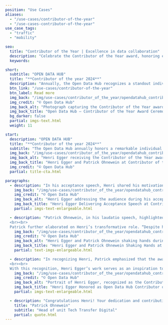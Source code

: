 ```yaml
---
position: "Use Cases"
aliases:
  - "/use-cases/contributor-of-the-year"
  - "/use-cases-contributor-of-the-year"
use_case_tags:
  - "traffic"
  - "mobility"

seo:
  title: "Contributor of the Year | Excellence in data collaboration"
  description: "Celebrate the Contributor of the Year award, honoring exceptional efforts that drive collaboration, innovation, and progress within the data community."
  keywords:

short:
  subtitle: "OPEN DATA HUB"
  title: "**Contributor of the year 2024**"
  description: "Annually, the Open Data Hub recognizes a standout individual with the Contributor of the Year award, celebrating their outstanding efforts that have greatly enhanced both the community and its influence."
  btn_link: "/use-cases/contributor-of-the-year"
  btn_label: Read more
  img_back: "/img/use-cases/contributor_of_the_year/opendatahub_contributor_of_the_year_award.jpg"
  img_credit: "© Open Data Hub"
  img_back_alt: "Photograph capturing the Contributor of the Year award ceremony at Open Data Hub, recognising outstanding community contributions."
  img_back_title: "Open Data Hub – Contributor of the Year Award Ceremony"
  bg_darker: false
  partial: imgs-text.html
  weight: 11

start:
  description: "OPEN DATA HUB"
  title: "**Contributor of the year 2024**"
  subtitle: "The Open Data Hub annually honors a remarkable individual with the Contributor of the Year award recognizing their exceptional efforts in enhancing the community of The Open Data Hub and its impact. This year, the accolade was presented to **Henri Egger**, whose contributions have profoundly influenced the Open Data Hub’s success" 
  img_back: "/img/use-cases/contributor_of_the_year/opendatahub_contributor_of_the_year_egger_ohnewein.jpg"
  img_back_alt: "Henri Egger receiving the Contributor of the Year award from Patrick Ohnewein at the Open Data Hub ceremony."
  img_back_title: "Henri Egger and Patrick Ohnewein at Contributor of the Year Ceremony"
  img_credit: "© Open Data Hub"
  partial: title-cta.html

paragraphs:
  - description: "In his acceptance speech, Henri shared his motivation for contributing to the Open Data Hub project at NOI Techpark. “The biggest motivation for my contributions,” he stated, “is the project's ability to facilitate data sharing across various fields. This integration can lead to innovative new products and make these processes more accessible to individuals who might not have a technical background.” Henri emphasized how crucial this is for smaller and emerging companies, particularly start-ups at NOI Techpark. “These companies need immediate access to high-quality data to overcome initial hurdles and accelerate their innovation process. The Open Data Hub provides that barrier-free access, allowing them to start quickly and innovate faster.”"
    img_back: "/img/use-cases/contributor_of_the_year/opendatahub_contributor_of_the_year_egger_speech.jpg"
    img_credit: "© Open Data Hub"
    img_back_alt: "Henri Egger addressing the audience during his acceptance speech at the Open Data Hub Contributor of the Year ceremony."
    img_back_title: "Henri Egger Delivering Acceptance Speech at Contributor of the Year Ceremony"
    partial: imgs-text-enlargeable.html

  - description: "Patrick Ohnewein, in his laudatio speech, highlighted the significance of Henri’s contributions. “It is with great pride that we present the inaugural Open Data Hub Contributor of the Year Award,” Patrick announced. “This award honors an individual whose work has greatly advanced our goals and impact. It is not merely about technical skills but celebrates collaboration, excellence, and a commitment to building a supportive community.”
  <br><br>
  Patrick further elaborated on Henri’s transformative role. “Despite his youth, Henri Egger has become a source of inspiration, proving that dedication and intellect transcend age. His proactive engagement and insightful suggestions have driven numerous improvements and fostered a culture of innovation and collaboration within the Open Data Hub.”"
    img_back: "/img/use-cases/contributor_of_the_year/opendatahub_contributor_of_the_year_egger_ohnewein_handshake.jpg"
    img_credit: "© Open Data Hub"
    img_back_alt: "Henri Egger and Patrick Ohnewein shaking hands during the Contributor of the Year award ceremony at Open Data Hub."
    img_back_title: "Henri Egger and Patrick Ohnewein Shaking Hands at Award Ceremony"
    partial: text-imgs-enlargeable.html

  - description: "In recognizing Henri, Patrick emphasized that the award not only celebrates his individual achievements but also the potential within the community. “Henri's story is a testament to the impact one can have regardless of age or background. His contributions exemplify how we can all shape the future of open data and digital innovation.”
  <br><br>
  With this recognition, Henri Egger’s work serves as an inspiration to all, encouraging continued excellence and contribution to the Open Data Hub’s development."
    img_back: "/img/use-cases/contributor_of_the_year/opendatahub_contributor_of_the_year_henry_egger.jpg"
    img_credit: "© Open Data Hub"
    img_back_alt: "Portrait of Henri Egger, recognized as the Contributor of the Year by Open Data Hub."
    img_back_title: "Henri Egger Honored as Open Data Hub Contributor of the Year"
    partial: imgs-text-enlargeable.html 

  - description: "Congratulations Henri! Your dedication and contributions are an inspiration to us all."
    title: "Patrick Ohnewein"
    subtitle: "Head of unit Tech Transfer Digital"
    partial: quote.html
---
```

